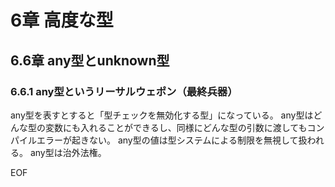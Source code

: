# 6章 高度な型
## 6.6章 any型とunknown型
### 6.6.1 any型というリーサルウェポン（最終兵器）

any型を表すとすると「型チェックを無効化する型」になっている。
any型はどんな型の変数にも入れることができるし、同様にどんな型の引数に渡してもコンパイルエラーが起きない。
any型の値は型システムによる制限を無視して扱われる。
any型は治外法権。

EOF